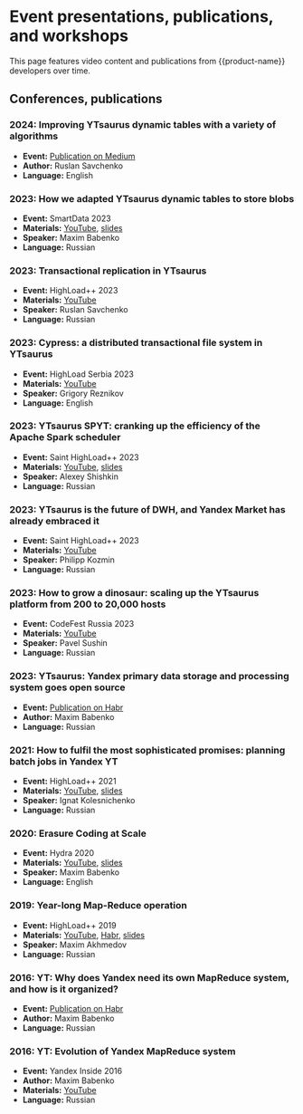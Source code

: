 # Event presentations, publications, and workshops

This page features video content and publications from {{product-name}} developers over time.

## Conferences, publications

### 2024: Improving YTsaurus dynamic tables with a variety of algorithms
- **Event:** [Publication on Medium](https://medium.com/yandex/improving-ytsaurus-dynamic-tables-with-a-variety-of-algorithms-6c0a75a912c5)
- **Author:** Ruslan Savchenko
- **Language:** English

### 2023: How we adapted YTsaurus dynamic tables to store blobs
- **Event:** SmartData 2023
- **Materials:** [YouTube](https://youtu.be/HNGqS-aLIwE?si=N25wy3LoOTnC_1bA), [slides](https://squidex.jugru.team/api/assets/srm/ec041918-139a-418d-b5e7-0a268c9b2336/smartdata-2023.pdf)
- **Speaker:** Maxim Babenko
- **Language:** Russian

### 2023: Transactional replication in YTsaurus
- **Event:** HighLoad++ 2023
- **Materials:** [YouTube](https://youtu.be/grNyiJrPE3w)
- **Speaker:** Ruslan Savchenko
- **Language:** Russian

### 2023: Cypress: a distributed transactional file system in YTsaurus
- **Event:** HighLoad Serbia 2023
- **Materials:** [YouTube](https://www.youtube.com/watch?v=7FsrQyd5yx0)
- **Speaker:** Grigory Reznikov
- **Language:** English

### 2023: YTsaurus SPYT: cranking up the efficiency of the Apache Spark scheduler
- **Event:** Saint HighLoad++ 2023
- **Materials:** [YouTube](https://www.youtube.com/watch?v=Gk9K1NkYCww), [slides](https://bit.ly/3PdCyQc)
- **Speaker:** Alexey Shishkin
- **Language:** Russian

### 2023: YTsaurus is the future of DWH, and Yandex Market has already embraced it
- **Event:** Saint HighLoad++ 2023
- **Materials:** [YouTube](https://www.youtube.com/watch?v=dDaQCNFaYvI)
- **Speaker:** Philipp Kozmin
- **Language:** Russian

### 2023: How to grow a dinosaur: scaling up the YTsaurus platform from 200 to 20,000 hosts
- **Event:** CodeFest Russia 2023
- **Materials:** [YouTube](https://www.youtube.com/watch?v=CLUS_HokzI0)
- **Speaker:** Pavel Sushin
- **Language:** Russian

### 2023: YTsaurus: Yandex primary data storage and processing system goes open source
- **Event:** [Publication on Habr](https://habr.com/ru/companies/yandex/articles/721526/)
- **Author:** Maxim Babenko
- **Language:** Russian

### 2021: How to fulfil the most sophisticated promises: planning batch jobs in Yandex YT
- **Event:** HighLoad++ 2021
- **Materials:** [YouTube](https://www.youtube.com/watch?v=Uv-IcGZSRpk), [slides](https://drive.google.com/file/d/1MvroDgNHSw4OeQR5D2XzZ2sLMRCaxigY/view)
- **Speaker:** Ignat Kolesnichenko
- **Language:** Russian

### 2020: Erasure Coding at Scale
- **Event:** Hydra 2020
- **Materials:** [YouTube](https://www.youtube.com/watch?v=URAm-bbst-o), [slides](https://assets.ctfassets.net/oxjq45e8ilak/3xPcIZlk28eJfMuqmjQzLL/e94ada176f20dae5f117fe0221aa897c/Erasure_Coding_At_Scale.pdf)
- **Speaker:** Maxim Babenko
- **Language:** English

### 2019: Year-long Map-Reduce operation
- **Event:** HighLoad++ 2019
- **Materials:** [YouTube](https://www.youtube.com/watch?v=l9AEVamDuWA), [Habr](https://habr.com/ru/company/yandex/blog/530304/), [slides](https://drive.google.com/file/d/133yc42WDUB2Vs6dyWsUyQ8YfWy2RYuxi/view)
- **Speaker:** Maxim Akhmedov
- **Language:** Russian

### 2016: YT: Why does Yandex need its own MapReduce system, and how is it organized?
- **Event:** [Publication on Habr](https://habr.com/ru/company/yandex/blog/311104/)
- **Author:** Maxim Babenko
- **Language:** Russian

### 2016: YT: Evolution of Yandex MapReduce system
- **Event:** Yandex Inside 2016
- **Author:** Maxim Babenko
- **Materials:** [YouTube](https://www.youtube.com/watch?v=VQGfH0sZi18)
- **Language:** Russian